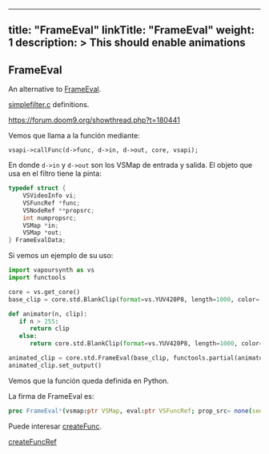 
---
title: "FrameEval"
linkTitle: "FrameEval"
weight: 1
description: >
  This should enable animations
---

## FrameEval
An alternative to [FrameEval](http://www.vapoursynth.com/doc/functions/frameeval.html).

[simplefilter.c](https://github.com/vapoursynth/vapoursynth/blob/master/src/core/simplefilters.c#L1449-L1617) definitions.

https://forum.doom9.org/showthread.php?t=180441


Vemos que llama a la función mediante:

```
vsapi->callFunc(d->func, d->in, d->out, core, vsapi);
```

En donde `d->in` y `d->out` son los VSMap de entrada y salida. El objeto que usa en el filtro tiene la pinta:

```c
typedef struct {
    VSVideoInfo vi;
    VSFuncRef *func;
    VSNodeRef **propsrc;
    int numpropsrc;
    VSMap *in;
    VSMap *out;
} FrameEvalData;
``` 

Si vemos un ejemplo de su uso:

```python
import vapoursynth as vs
import functools

core = vs.get_core()
base_clip = core.std.BlankClip(format=vs.YUV420P8, length=1000, color=[255, 128, 128])

def animator(n, clip):
   if n > 255:
      return clip
   else:
      return core.std.BlankClip(format=vs.YUV420P8, length=1000, color=[n, 128, 128])

animated_clip = core.std.FrameEval(base_clip, functools.partial(animator, clip=base_clip))
animated_clip.set_output()
```

Vemos que la función queda definida en Python. 

La firma de FrameEval es:
```nim
proc FrameEval*(vsmap:ptr VSMap, eval:ptr VSFuncRef; prop_src= none(seq[ptr VSNodeRef])):ptr VSMap =
```

Puede interesar [createFunc](http://www.vapoursynth.com/doc/api/vapoursynth.h.html#createfunc).

[createFuncRef](https://github.com/vapoursynth/vapoursynth/blob/069b333ce2723cda2c28e5c88e263143a0be09fb/src/cython/vapoursynth.pyx#L351)